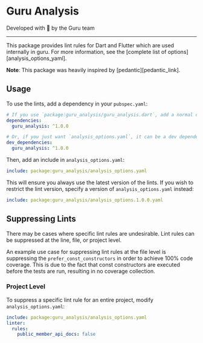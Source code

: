 # Guru Analysis

Developed with 💙 by the Guru team

---

This package provides lint rules for Dart and Flutter which are used internally in guru. For more information, see the [complete list of options][analysis_options_yaml].

**Note**: This package was heavily inspired by [pedantic][pedantic_link].

## Usage

To use the lints, add a dependency in your `pubspec.yaml`:

```yaml
# If you use `package:guru_analysis/guru_analysis.dart`, add a normal dependency.
dependencies:
  guru_analysis: ^1.0.0

# Or, if you just want `analysis_options.yaml`, it can be a dev dependency.
dev_dependencies:
  guru_analysis: ^1.0.0
```

Then, add an include in `analysis_options.yaml`:

```yaml
include: package:guru_analysis/analysis_options.yaml
```

This will ensure you always use the latest version of the lints. If you wish to restrict the lint version, specify a version of `analysis_options.yaml` instead:

```yaml
include: package:guru_analysis/analysis_options.1.0.0.yaml
```

## Suppressing Lints

There may be cases where specific lint rules are undesirable. Lint rules can be suppressed at the line, file, or project level.

An example use case for suppressing lint rules at the file level is suppressing the `prefer_const_constructors` in order to achieve 100% code coverage. This is due to the fact that const constructors are executed before the tests are run, resulting in no coverage collection.

### Project Level

To suppress a specific lint rule for an entire project, modify `analysis_options.yaml`:

```yaml
include: package:guru_analysis/analysis_options.yaml
linter:
  rules:
    public_member_api_docs: false
```
